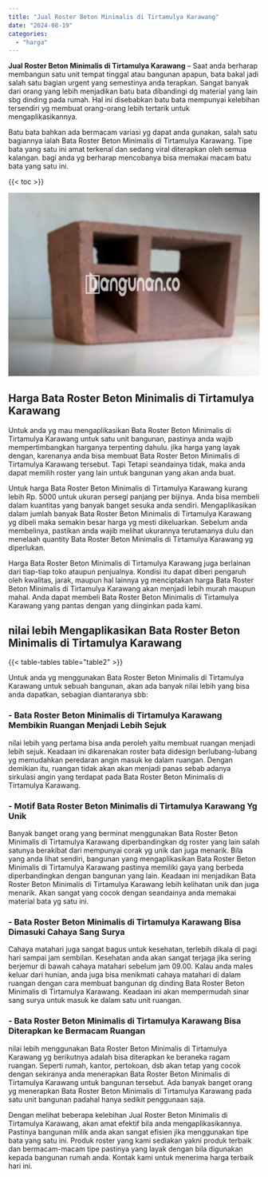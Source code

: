 ```yaml
---
title: "Jual Roster Beton Minimalis di Tirtamulya Karawang"
date: "2024-08-19"
categories: 
  - "harga"
---
```


**Jual Roster Beton Minimalis di Tirtamulya Karawang** – Saat anda berharap membangun satu unit tempat tinggal atau bangunan apapun, bata bakal jadi salah satu bagian urgent yang semestinya anda terapkan. Sangat banyak dari orang yang lebih menjadikan batu bata dibandingi dg material yang lain sbg dinding pada rumah. Hal ini disebabkan batu bata mempunyai kelebihan tersendiri yg membuat orang-orang lebih tertarik untuk mengaplikasikannya.

Batu bata bahkan ada bermacam variasi yg dapat anda gunakan, salah satu bagiannya ialah Bata Roster Beton Minimalis di Tirtamulya Karawang. Tipe bata yang satu ini amat terkenal dan sedang viral diterapkan oleh semua kalangan. bagi anda yg berharap mencobanya bisa memakai macam batu bata yang satu ini.

{{< toc >}}

![Jual Roster Beton Minimalis di Tirtamulya Karawang](/images/bata-roster-minimalis-35.png)

## Harga Bata Roster Beton Minimalis di Tirtamulya Karawang

Untuk anda yg mau mengaplikasikan Bata Roster Beton Minimalis di Tirtamulya Karawang untuk satu unit bangunan, pastinya anda wajib mempertimbangkan harganya terpenting dahulu. jika harga yang layak dengan, karenanya anda bisa membuat Bata Roster Beton Minimalis di Tirtamulya Karawang tersebut. Tapi Tetapi seandainya tidak, maka anda dapat memilih roster yang lain untuk bangunan yang akan anda buat.

Untuk harga Bata Roster Beton Minimalis di Tirtamulya Karawang kurang lebih Rp. 5000 untuk ukuran persegi panjang per bijinya. Anda bisa membeli dalam kuantitas yang banyak banget sesuka anda sendiri. Mengaplikasikan dalam jumlah banyak Bata Roster Beton Minimalis di Tirtamulya Karawang yg dibeli maka semakin besar harga yg mesti dikeluarkan. Sebelum anda membelinya, pastikan anda wajib melihat ukurannya terutamanya dulu dan menelaah quantity Bata Roster Beton Minimalis di Tirtamulya Karawang yg diperlukan.

Harga Bata Roster Beton Minimalis di Tirtamulya Karawang juga berlainan dari tiap-tiap toko ataupun penjualnya. Kondisi itu dapat diberi pengaruh oleh kwalitas, jarak, maupun hal lainnya yg menciptakan harga Bata Roster Beton Minimalis di Tirtamulya Karawang akan menjadi lebih murah maupun mahal. Anda dapat membeli Bata Roster Beton Minimalis di Tirtamulya Karawang yang pantas dengan yang diinginkan pada kami.

## nilai lebih Mengaplikasikan Bata Roster Beton Minimalis di Tirtamulya Karawang

{{< table-tables table="table2" >}}

Untuk anda yg menggunakan Bata Roster Beton Minimalis di Tirtamulya Karawang untuk sebuah bangunan, akan ada banyak nilai lebih yang bisa anda dapatkan, sebagian diantaranya sbb:

### \- Bata Roster Beton Minimalis di Tirtamulya Karawang Membikin Ruangan Menjadi Lebih Sejuk

nilai lebih yang pertama bisa anda peroleh yaitu membuat ruangan menjadi lebih sejuk. Keadaan ini dikarenakan roster bata didesign berlubang-lubang yg memudahkan peredaran angin masuk ke dalam ruangan. Dengan demikian itu, ruangan tidak akan akan menjadi panas sebab adanya sirkulasi angin yang terdapat pada Bata Roster Beton Minimalis di Tirtamulya Karawang.

### \- Motif Bata Roster Beton Minimalis di Tirtamulya Karawang Yg Unik

Banyak banget orang yang berminat menggunakan Bata Roster Beton Minimalis di Tirtamulya Karawang diperbandingkan dg roster yang lain salah satunya berakibat dari mempunyai corak yg unik dan juga menarik. Bila yang anda lihat sendiri, bangunan yang mengaplikasikan Bata Roster Beton Minimalis di Tirtamulya Karawang pastinya memiliki gaya yang berbeda diperbandingkan dengan bangunan yang lain. Keadaan ini menjadikan Bata Roster Beton Minimalis di Tirtamulya Karawang lebih kelihatan unik dan juga menarik. Akan sangat yang cocok dengan seandainya anda memakai material bata yg satu ini.

### \- Bata Roster Beton Minimalis di Tirtamulya Karawang Bisa Dimasuki Cahaya Sang Surya

Cahaya matahari juga sangat bagus untuk kesehatan, terlebih dikala di pagi hari sampai jam sembilan. Kesehatan anda akan sangat terjaga jika sering berjemur di bawah cahaya matahari sebelum jam 09.00. Kalau anda males keluar dari hunian, anda juga bisa menikmati cahaya matahari di dalam ruangan dengan cara membuat bangunan dg dinding Bata Roster Beton Minimalis di Tirtamulya Karawang. Keadaan ini akan mempermudah sinar sang surya untuk masuk ke dalam satu unit ruangan.

### \- Bata Roster Beton Minimalis di Tirtamulya Karawang Bisa Diterapkan ke Bermacam Ruangan

nilai lebih menggunakan Bata Roster Beton Minimalis di Tirtamulya Karawang yg berikutnya adalah bisa diterapkan ke beraneka ragam ruangan. Seperti rumah, kantor, pertokoan, dsb akan tetap yang cocok dengan sekiranya anda menerapkan Bata Roster Beton Minimalis di Tirtamulya Karawang untuk bangunan tersebut. Ada banyak banget orang yg menerapkan Bata Roster Beton Minimalis di Tirtamulya Karawang pada satu unit bangunan padahal hanya sedikit penggunaan saja.

Dengan melihat beberapa kelebihan Jual Roster Beton Minimalis di Tirtamulya Karawang, akan amat efektif bila anda mengaplikasikannya. Pastinya bangunan milik anda akan sangat efisien jika menggunakan tipe bata yang satu ini. Produk roster yang kami sediakan yakni produk terbaik dan bermacam-macam tipe pastinya yang layak dengan bila digunakan kepada bangunan rumah anda. Kontak kami untuk menerima harga terbaik hari ini.
